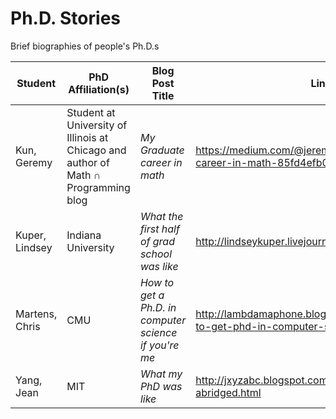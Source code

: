 # Ph.D. Stories
Brief biographies of people's Ph.D.s

|Student|PhD Affiliation(s)|Blog Post Title|Link|
|---|---|---|---|
|Kun, Geremy | Student at University of Illinois at Chicago and author of Math ∩ Programming blog | *My Graduate career in math* |  https://medium.com/@jeremyjkun/my-graduate-career-in-math-85fd4efb0fa9#.gatg6kimv |
|Kuper, Lindsey | Indiana University | *What the first half of grad school was like* | http://lindseykuper.livejournal.com/383642.html|
| Martens, Chris | CMU | *How to get a Ph.D. in computer science if you're me* | http://lambdamaphone.blogspot.com/2015/11/how-to-get-phd-in-computer-science-if.html |
| Yang, Jean | MIT | *What my PhD was like* | http://jxyzabc.blogspot.com/2016/02/my-phd-abridged.html |
